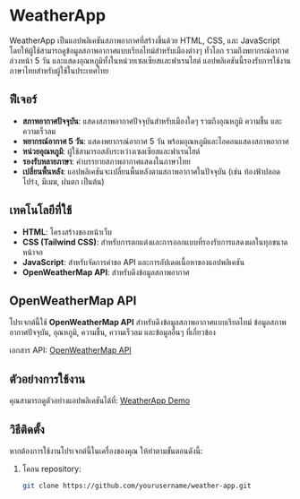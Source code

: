 # WeatherApp

WeatherApp เป็นแอปพลิเคชันสภาพอากาศที่สร้างขึ้นด้วย HTML, CSS, และ JavaScript โดยให้ผู้ใช้สามารถดูข้อมูลสภาพอากาศแบบเรียลไทม์สำหรับเมืองต่างๆ ทั่วโลก รวมถึงพยากรณ์อากาศล่วงหน้า 5 วัน และแสดงอุณหภูมิทั้งในหน่วยเซลเซียสและฟาเรนไฮต์ แอปพลิเคชันนี้รองรับการใช้งานภาษาไทยสำหรับผู้ใช้ในประเทศไทย

## ฟีเจอร์

- **สภาพอากาศปัจจุบัน**: แสดงสภาพอากาศปัจจุบันสำหรับเมืองใดๆ รวมถึงอุณหภูมิ ความชื้น และความเร็วลม
- **พยากรณ์อากาศ 5 วัน**: แสดงพยากรณ์อากาศ 5 วัน พร้อมอุณหภูมิและไอคอนแสดงสภาพอากาศ
- **หน่วยอุณหภูมิ**: ผู้ใช้สามารถสลับระหว่างเซลเซียสและฟาเรนไฮต์
- **รองรับหลายภาษา**: คำบรรยายสภาพอากาศแสดงในภาษาไทย
- **เปลี่ยนพื้นหลัง**: แอปพลิเคชันจะเปลี่ยนพื้นหลังตามสภาพอากาศในปัจจุบัน (เช่น ท้องฟ้าปลอดโปร่ง, มีเมฆ, ฝนตก เป็นต้น)

## เทคโนโลยีที่ใช้

- **HTML**: โครงสร้างของหน้าเว็บ
- **CSS (Tailwind CSS)**: สำหรับการตกแต่งและการออกแบบที่รองรับการแสดงผลในทุกขนาดหน้าจอ
- **JavaScript**: สำหรับจัดการคำขอ API และการอัปเดตเนื้อหาของแอปพลิเคชัน
- **OpenWeatherMap API**: สำหรับดึงข้อมูลสภาพอากาศ

## OpenWeatherMap API

โปรเจกต์นี้ใช้ **OpenWeatherMap API** สำหรับดึงข้อมูลสภาพอากาศแบบเรียลไทม์ ข้อมูลสภาพอากาศปัจจุบัน, อุณหภูมิ, ความชื้น, ความเร็วลม และข้อมูลอื่นๆ ที่เกี่ยวข้อง

เอกสาร API: [OpenWeatherMap API](https://openweathermap.org/api)


## ตัวอย่างการใช้งาน

คุณสามารถดูตัวอย่างแอปพลิเคชันได้ที่: [WeatherApp Demo](https://thejack2545.github.io/weather-app/)

## วิธีติดตั้ง

หากต้องการใช้งานโปรเจกต์นี้ในเครื่องของคุณ ให้ทำตามขั้นตอนดังนี้:

1. โคลน repository:
   ```bash
   git clone https://github.com/yourusername/weather-app.git
